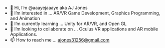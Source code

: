 - 👋 Hi, I’m @aaayejaaaye aka AJ Jones
- 👀 I’m interested in ... AR/VR Game Development, Graphics Programming, and Animation
- 🌱 I’m currently learning ... Unity for AR/VR, and Open GL
- 💞️ I’m looking to collaborate on ... Oculus VR applications and AR mobile Applications.
- 📫 How to reach me ... ajones31256@gmail.com

<!---
aaayejaaaye/aaayejaaaye is a ✨ special ✨ repository because its `README.md` (this file) appears on your GitHub profile.
You can click the Preview link to take a look at your changes.
--->
